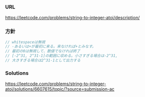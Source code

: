 ### URL

https://leetcode.com/problems/string-to-integer-atoi/description/

### 方針

```cpp
// whitespaceは無視
// -あるいは+が最初に来る。来なければ+とみなす。
// 最初の0は無視して、数値でなければ終了
// [-2^31, 2^31-1]の範囲に収める。小さすぎる場合は-2^31,
// 大きすぎる場合は2^31-1として出力する
```

### Solutions

https://leetcode.com/problems/string-to-integer-atoi/solutions/6607615/topic/?source=submission-ac
